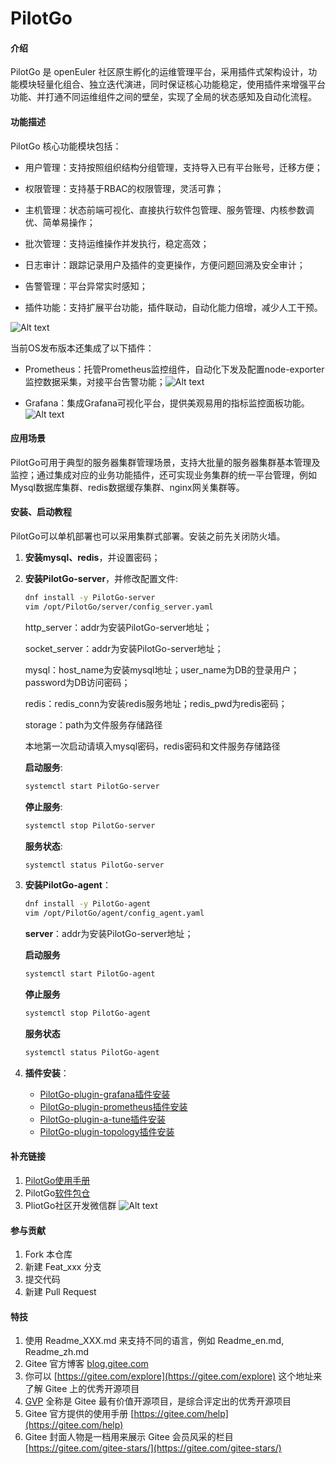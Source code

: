 # PilotGo

#### 介绍

PilotGo 是 openEuler 社区原生孵化的运维管理平台，采用插件式架构设计，功能模块轻量化组合、独立迭代演进，同时保证核心功能稳定，使用插件来增强平台功能、并打通不同运维组件之间的壁垒，实现了全局的状态感知及自动化流程。

#### 功能描述

PilotGo 核心功能模块包括：

* 用户管理：支持按照组织结构分组管理，支持导入已有平台账号，迁移方便；

* 权限管理：支持基于RBAC的权限管理，灵活可靠；
  
* 主机管理：状态前端可视化、直接执行软件包管理、服务管理、内核参数调优、简单易操作；
  
* 批次管理：支持运维操作并发执行，稳定高效；

* 日志审计：跟踪记录用户及插件的变更操作，方便问题回溯及安全审计；

* 告警管理：平台异常实时感知；

* 插件功能：支持扩展平台功能，插件联动，自动化能力倍增，减少人工干预。

![Alt text](./docs/other/images/functional%20modules.png)


当前OS发布版本还集成了以下插件：

* Prometheus：托管Prometheus监控组件，自动化下发及配置node-exporter监控数据采集，对接平台告警功能；![Alt text](./docs/other/images/prometheus%20plugin.png)

* Grafana：集成Grafana可视化平台，提供美观易用的指标监控面板功能。
![Alt text](./docs/other/images/grafana%20plugin.png)

#### 应用场景

PilotGo可用于典型的服务器集群管理场景，支持大批量的服务器集群基本管理及监控；通过集成对应的业务功能插件，还可实现业务集群的统一平台管理，例如Mysql数据库集群、redis数据缓存集群、nginx网关集群等。

#### 安装、启动教程

PilotGo可以单机部署也可以采用集群式部署。安装之前先关闭防火墙。
1. **安装mysql、redis**，并设置密码；

2. **安装PilotGo-server**，并修改配置文件:

    ```bash
    dnf install -y PilotGo-server
    vim /opt/PilotGo/server/config_server.yaml
    ```

    http_server：addr为安装PilotGo-server地址；

    socket_server：addr为安装PilotGo-server地址；

    mysql：host_name为安装mysql地址；user_name为DB的登录用户；password为DB访问密码；

    redis：redis_conn为安装redis服务地址；redis_pwd为redis密码；

    storage：path为文件服务存储路径

    本地第一次启动请填入mysql密码，redis密码和文件服务存储路径

    **启动服务**:

     ```bash
     systemctl start PilotGo-server
     ```
    **停止服务**:

     ```bash
     systemctl stop PilotGo-server
     ```
    **服务状态**:

     ```bash
     systemctl status PilotGo-server
     ```
3. **安装PilotGo-agent**：

    ```bash
    dnf install -y PilotGo-agent
    vim /opt/PilotGo/agent/config_agent.yaml
    ```

    **server**：addr为安装PilotGo-server地址；
   
    **启动服务**

      ```bash
      systemctl start PilotGo-agent
      ```

    **停止服务**

      ```bash
      systemctl stop PilotGo-agent
      ```

    **服务状态**

      ```bash
      systemctl status PilotGo-agent
      ```

4. **插件安装**：
   * [PilotGo-plugin-grafana插件安装](https://gitee.com/src-openeuler/PilotGo-plugin-grafana)  
   * [PilotGo-plugin-prometheus插件安装](https://gitee.com/src-openeuler/PilotGo-plugin-prometheus)
   * [PilotGo-plugin-a-tune插件安装](https://gitee.com/openeuler/PilotGo-plugin-a-tune)
   * [PilotGo-plugin-topology插件安装](https://gitee.com/openeuler/PilotGo-plugin-topology)

#### 补充链接

1.  [PilotGo使用手册](https://gitee.com/openeuler/docs/tree/master/docs/zh/docs/PilotGo/使用手册.md)
2.  PilotGo[软件包仓](https://gitee.com/src-openeuler/PilotGo)
3.  PliotGo社区开发微信群
![Alt text](./docs/other/images/PilotGo社区开发群.jpg)

#### 参与贡献

1.  Fork 本仓库
2.  新建 Feat_xxx 分支
3.  提交代码
4.  新建 Pull Request


#### 特技

1.  使用 Readme\_XXX.md 来支持不同的语言，例如 Readme\_en.md, Readme\_zh.md
2.  Gitee 官方博客 [blog.gitee.com](https://blog.gitee.com)
3.  你可以 [https://gitee.com/explore](https://gitee.com/explore) 这个地址来了解 Gitee 上的优秀开源项目
4.  [GVP](https://gitee.com/gvp) 全称是 Gitee 最有价值开源项目，是综合评定出的优秀开源项目
5.  Gitee 官方提供的使用手册 [https://gitee.com/help](https://gitee.com/help)
6.  Gitee 封面人物是一档用来展示 Gitee 会员风采的栏目 [https://gitee.com/gitee-stars/](https://gitee.com/gitee-stars/)


